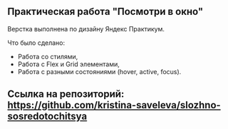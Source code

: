 ## Практическая работа "Посмотри в окно"

Верстка выполнена по дизайну Яндекс Практикум.

Что было сделано:

* Работа со стилями,
* Работа с Flex и Grid элементами,
* Работа с разными состояниями (hover, active, focus).
  
## Ссылка на репозиторий: https://github.com/kristina-saveleva/slozhno-sosredotochitsya
